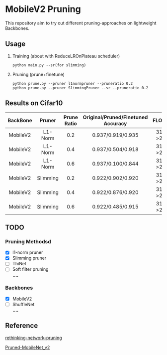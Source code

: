 # MobileV2 Pruning
This repository aim to try out different pruning-approaches on lightweight Backbones.

## Usage
1. Training (about with ReduceLROnPlateau scheduler)
    ```
   python main.py --sr(for slimming) 
    ```
2. Pruning (prune+finetune)
    ```
   python prune.py --pruner l1normpruner --pruneratio 0.2
   python prune.py --pruner SlimmingPruner --sr --pruneratio 0.2
    ```
## Results on Cifar10
|  BackBone| Pruner | Prune Ratio| Original/Pruned/Finetuned Accuracy | FLOPs(M)| Params(M)|
| :---: | :------: |:------: |  :--------------------------: | :-----------------: | :-------------------: |
|MobileV2| L1-Norm|0.2 | 0.937/0.919/0.935|313.5->281.9|2.24->1.87|
|MobileV2| L1-Norm|0.4 | 0.937/0.504/0.918|313.5->250.6|2.24->1.51|
|MobileV2| L1-Norm|0.6 | 0.937/0.100/0.844|313.5->225.5|2.24->1.15|
|MobileV2| Slimming|0.2 | 0.922/0.902/0.920|313.5->277.2|2.24->1.82|
|MobileV2| Slimming|0.4 | 0.922/0.876/0.920|313.5->244.5|2.24->1.41|
|MobileV2| Slimming|0.6 | 0.922/0.485/0.915|313.5->214.5|2.24->0.98|

## TODO
### Pruning Methodsd
- [x] l1-norm pruner
- [x] Slimming pruner
- [ ] ThiNet
- [ ] Soft filter pruning  
**....**
### Backbones
- [x] MobileV2
- [ ] ShuffleNet  
**....**

## Reference
[rethinking-network-pruning](https://github.com/Eric-mingjie/rethinking-network-pruning) 

[Pruned-MobileNet_v2](https://github.com/eezywu/Pruned-MobileNet_v2) 